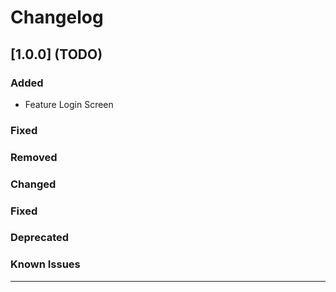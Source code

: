# Changelog

## [1.0.0] (TODO)

### Added
- Feature Login Screen

### Fixed


### Removed


### Changed


### Fixed


### Deprecated


### Known Issues

---